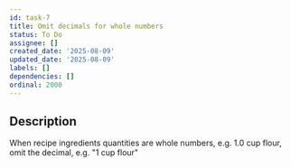 ```yaml
---
id: task-7
title: Omit decimals for whole numbers
status: To Do
assignee: []
created_date: '2025-08-09'
updated_date: '2025-08-09'
labels: []
dependencies: []
ordinal: 2000
---
```


## Description

When recipe ingredients quantities are whole numbers, e.g. 1.0 cup flour, omit the decimal, e.g. "1 cup flour"
